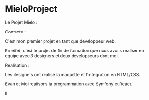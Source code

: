 # MieloProject

Le Projet Mielo :

Contexte :

C'est mon premier projet en tant que developpeur web.

En effet, c'est le projet de fin de formation que nous avons realiser en equipe avec 3 designers et deux developpeurs dont moi.


Realisation :

Les designers ont realisé la maquette et l'integration en HTML/CSS.

Evan et Moi realisons la programmation avec Symfony et React.

Il 
